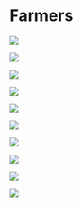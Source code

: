 # Farmers



![](https://tennoinfo.weebly.com/uploads/8/6/8/7/86870424/warframe-hidden-frames_orig.jpeg)

![](https://tennoinfo.weebly.com/uploads/8/6/8/7/86870424/warframe-guide-011.jpeg)

![](https://tennoinfo.weebly.com/uploads/8/6/8/7/86870424/warframe-guide-012_orig.jpeg)

![](https://tennoinfo.weebly.com/uploads/8/6/8/7/86870424/warframe-guide-013_orig.jpeg)

![](https://tennoinfo.weebly.com/uploads/8/6/8/7/86870424/warframe-guide-014_orig.jpeg)

![](https://tennoinfo.weebly.com/uploads/8/6/8/7/86870424/warframe-guide-015_orig.jpeg)

![](https://tennoinfo.weebly.com/uploads/8/6/8/7/86870424/warframe-guide-016_orig.jpeg)

![](https://tennoinfo.weebly.com/uploads/8/6/8/7/86870424/warframe-guide-017_orig.jpeg)

![](https://tennoinfo.weebly.com/uploads/8/6/8/7/86870424/warframe-guide-021_1.jpeg)

![](https://tennoinfo.weebly.com/uploads/8/6/8/7/86870424/warframe-guide-001_1.jpeg)

